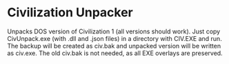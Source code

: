 # Civilization Unpacker

Unpacks DOS version of Civilization 1 (all versions should work).
Just copy CivUnpack.exe (with .dll and .json files) in a directory with CIV.EXE and run.
The backup will be created as civ.bak and unpacked version will be written as civ.exe.
The old civ.bak is not needed, as all EXE overlays are preserved.